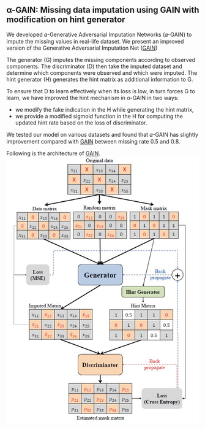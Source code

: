 ## α-GAIN: Missing data imputation using GAIN with modification on hint generator

We developed 𝛼-Generative Adversarial Imputation Networks (𝛼-GAIN) to impute the missing values in real-life dataset. We present an improved version of the Generative Adversarial Imputation Net ([GAIN](https://arxiv.org/abs/1806.02920))

The generator (G) imputes the missing components according to observed components. The discriminator (D) then take the imputed dataset and determine which components were observed and which were imputed. The hint generator (H) generates the hint matrix as additional information to G.

To ensure that D to learn effectively when its loss is low, in turn forces G to learn, we have improved the hint mechanism in α-GAIN in two ways:
- we modify the fake indication in the H while generating the hint matrix,
- we provide a modified sigmoid function in the H for computing the updated hint rate based on the loss of discriminator.

We tested our model on various datasets and found that 𝛼-GAIN has slightly improvement compared with [GAIN](https://arxiv.org/abs/1806.02920) between missing rate 0.5 and 0.8.

Following is the architecture of [GAIN](https://arxiv.org/abs/1806.02920).
![GAIN architecture](https://github.com/CTW121/alphaGAIN/blob/master/images/GAIN.jpg)